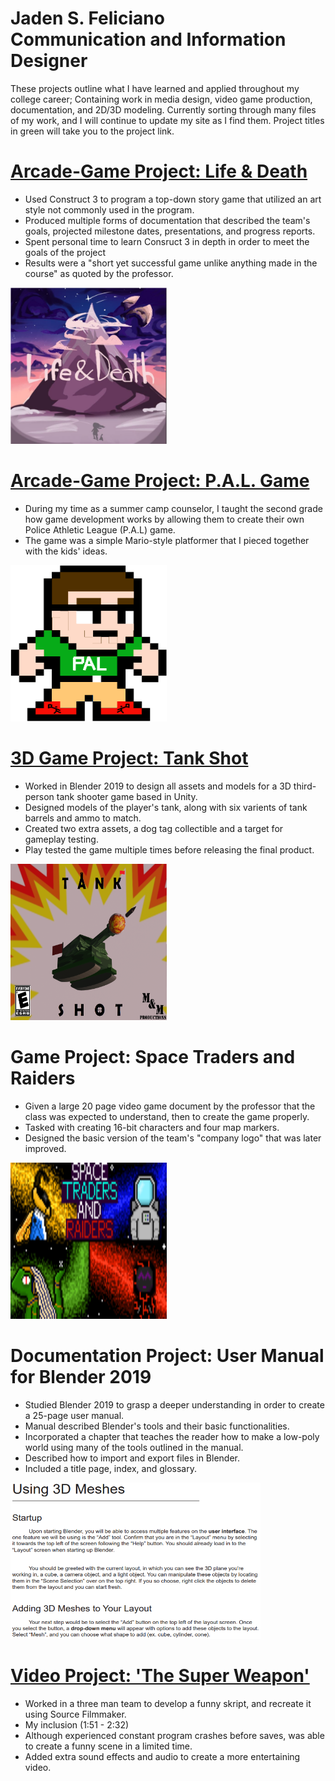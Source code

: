 # Jaden S. Feliciano<br/>Communication and Information Designer
<p>These projects outline what I have learned and applied throughout my college career; Containing work in media design, video game production, documentation, and 2D/3D modeling. Currently sorting through many files of my work, and I will continue to update my site as I find them. Project titles in green will take you to the project link.</p>


# [Arcade-Game Project: Life & Death](https://jadenf.itch.io/life-death)
- Used Construct 3 to program a top-down story game that utilized an art style not commonly used in the program.<br/>
- Produced multiple forms of documentation that described the team's goals, projected milestone dates, presentations, and progress reports.<br/>
- Spent personal time to learn Consruct 3 in depth in order to meet the goals of the project<br/>
- Results were a "short yet successful game unlike anything made in the course" as quoted by the professor.<br/>

<img src="images/Life%20and%20Death%20Poster.PNG" width="250" height="250" />


# [Arcade-Game Project: P.A.L. Game](https://jadenf.itch.io/pal-game)
- During my time as a summer camp counselor, I taught the second grade how game development works by allowing them to create their own Police Athletic League (P.A.L) game.<br/>
- The game was a simple Mario-style platformer that I pieced together with the kids' ideas.<br/>

<img src="images/tim-sheet0.png " width="250" height="250" />

# [3D Game Project: Tank Shot](https://www.youtube.com/watch?v=WlKgPj-8woI&t=6s)
- Worked in Blender 2019 to design all assets and models for a 3D third-person tank shooter game based in Unity.<br/>
- Designed models of the player's tank, along with six varients of tank barrels and ammo to match.<br/>
- Created two extra assets, a dog tag collectible and a target for gameplay testing.<br/>
- Play tested the game multiple times before releasing the final product.<br/>
  
<img src="images/TankShot%20Poster%20COMPLETE%20(2).png" width="250" height="250" />

# Game Project: Space Traders and Raiders
- Given a large 20 page video game document by the professor that the class was expected to understand, then to create the game properly.<br/>
- Tasked with creating 16-bit characters and four map markers.<br/>
- Designed the basic version of the team's "company logo" that was later improved.<br/>

<img src="images/Space%20Traders%20and%20Raiders_%20Title%20screen-1.png.png" width="250" height="250" />

# Documentation Project: User Manual for Blender 2019
- Studied Blender 2019 to grasp a deeper understanding in order to create a 25-page user manual.<br/>
- Manual described Blender's tools and their basic functionalities.<br/>
- Incorporated a chapter that teaches the reader how to make a low-poly world using many of the tools outlined in the manual.<br/>
- Described how to import and export files in Blender.<br/>
- Included a title page, index, and glossary.<br/>

<img src="images/Blender%20Manual.PNG" width="400" height="250" />

# [Video Project: 'The Super Weapon'](https://www.youtube.com/watch?v=AroxyBe6XZU)
- Worked in a three man team to develop a funny skript, and recreate it using Source Filmmaker.<br/>
- My inclusion (1:51 - 2:32)
- Although experienced constant program crashes before saves, was able to create a funny scene in a limited time.
- Added extra sound effects and audio to create a more entertaining video.

